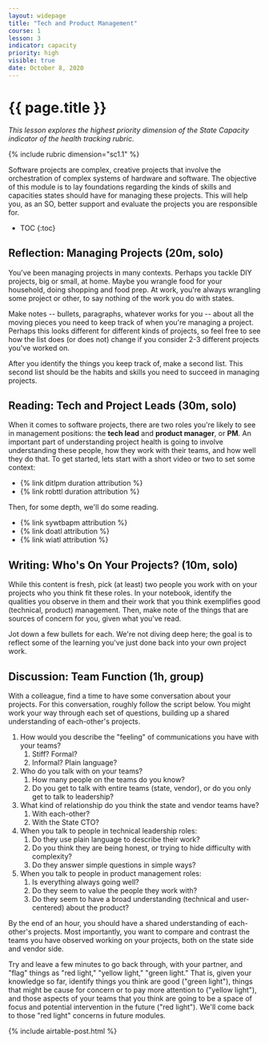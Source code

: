 ```yaml
---
layout: widepage
title: "Tech and Product Management"
course: 1
lesson: 3
indicator: capacity
priority: high
visible: true
date: October 8, 2020
---
```


# {{ page.title }}


*This lesson explores the highest priority dimension of the State Capacity indicator of the health tracking rubric.*

{% include rubric dimension="sc1.1" %}

Software projects are complex, creative projects that involve the orchestration of complex systems of hardware and software. The objective of this module is to lay foundations regarding the kinds of skills and capacities states should have for managing these projects. This will help you, as an SO, better support and evaluate the projects you are responsible for.

* TOC
{:toc}

## Reflection: Managing Projects (20m, solo)

You've been managing projects in many contexts. Perhaps you tackle DIY projects, big or small, at home. Maybe you wrangle food for your household, doing shopping and food prep. At work, you're always wrangling some project or other, to say nothing of the work you do with states.

Make notes -- bullets, paragraphs, whatever works for you -- about all the moving pieces you need to keep track of when you're managing a project. Perhaps this looks different for different kinds of projects, so feel free to see how the list does (or does not) change if you consider 2-3 different projects you've worked on.

After you identify the things you keep track of, make a second list. This second list should be the habits and skills you need to succeed in managing projects. 

## Reading: Tech and Project Leads (30m, solo)

When it comes to software projects, there are two roles you're likely to see in management positions: the <b>tech lead</b> and <b>product manager</b>, or <b>PM</b>. An important part of understanding project health is going to involve understanding these people, how they work with their teams, and how well they do that. To get started, lets start with a short video or two to set some context:

* {% link ditlpm duration attribution %} 
* {% link robttl duration attribution %}

Then, for some depth, we'll do some reading.

* {% link sywtbapm attribution %}
* {% link doatl attribution %}
* {% link wiatl attribution %}


## Writing: Who's On Your Projects? (10m, solo)

While this content is fresh, pick (at least) two people you work with on your projects who you think fit these roles. In your notebook, identify the qualities you observe in them and their work that you think exemplifies good (technical, product) management. Then, make note of the things that are sources of concern for you, given what you've read.

Jot down a few bullets for each. We're not diving deep here; the goal is to reflect some of the learning you've just done back into your own project work.

## Discussion: Team Function (1h, group)

With a colleague, find a time to have some conversation about your projects. For this conversation, roughly follow the script below. You might work your way through each set of questions, building up a shared understanding of each-other's projects.

1. How would you describe the "feeling" of communications you have with your teams?
   1. Stiff? Formal?
   2. Informal? Plain language?
2. Who do you talk with on your teams? 
   1. How many people on the teams do you know? 
   2. Do you get to talk with entire teams (state, vendor), or do you only get to talk to leadership?
3. What kind of relationship do you think the state and vendor teams have?
   1. With each-other?
   2. With the State CTO?
4. When you talk to people in technical leadership roles:
   1. Do they use plain language to describe their work?
   2. Do you think they are being honest, or trying to hide difficulty with complexity?
   3. Do they answer simple questions in simple ways?
5. When you talk to people in product management roles:
   1. Is everything always going well?
   2. Do they seem to value the people they work with?
   3. Do they seem to have a broad understanding (technical and user-centered) about the product?

By the end of an hour, you should have a shared understanding of each-other's projects. Most importantly, you want to compare and contrast the teams you have observed working on your projects, both on the state side and vendor side. 

Try and leave a few minutes to go back through, with your partner, and "flag" things as "red light," "yellow light," "green light." That is, given your knowledge so far, identify things you think are good ("green light"), things that might be cause for concern or to pay more attention to ("yellow light"), and those aspects of your teams that you think are going to be a space of focus and potential intervention in the future ("red light"). We'll come back to those "red light" concerns in future modules.

{% include airtable-post.html %}